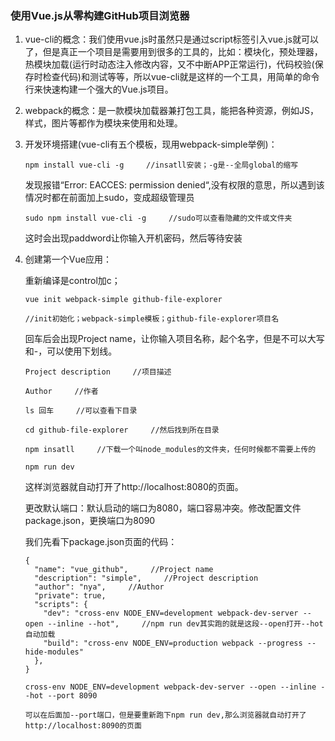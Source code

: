 ### 使用Vue.js从零构建GitHub项目浏览器
1. vue-cli的概念：我们使用vue.js时虽然只是通过script标签引入vue.js就可以了，但是真正一个项目是需要用到很多的工具的，比如：模块化，预处理器，热模块加载(运行时动态注入修改内容，又不中断APP正常运行)，代码校验(保存时检查代码)和测试等等，所以vue-cli就是这样的一个工具，用简单的命令行来快速构建一个强大的Vue.js项目。
2. webpack的概念：是一款模块加载器兼打包工具，能把各种资源，例如JS，样式，图片等都作为模块来使用和处理。
3. 开发环境搭建(vue-cli有五个模板，现用webpack-simple举例)：

    `npm install vue-cli -g     //insatll安装；-g是--全局global的缩写`

    发现报错“Error: EACCES: permission denied“,没有权限的意思，所以遇到该情况时都在前面加上sudo，变成超级管理员

    `sudo npm install vue-cli -g     //sudo可以查看隐藏的文件或文件夹`

    这时会出现paddword让你输入开机密码，然后等待安装
4. 创建第一个Vue应用：

   重新编译是control加c；

    `vue init webpack-simple github-file-explorer`

    `//init初始化；webpack-simple模板；github-file-explorer项目名`

    回车后会出现Project name，让你输入项目名称，起个名字，但是不可以大写和-，可以使用下划线。

    `Project description     //项目描述`

    `Author     //作者`

    `ls 回车     //可以查看下目录`

    `cd github-file-explorer     //然后找到所在目录`

    `npm insatll     //下载一个叫node_modules的文件夹，任何时候都不需要上传的`

    `npm run dev`

    这样浏览器就自动打开了http://localhost:8080的页面。

    更改默认端口：默认启动的端口为8080，端口容易冲突。修改配置文件package.json，更换端口为8090

    我们先看下package.json页面的代码：

    ```
	{
      "name": "vue_github",     //Project name
      "description": "simple",     //Project description
      "author": "nya",     //Author
      "private": true,
      "scripts": {
        "dev": "cross-env NODE_ENV=development webpack-dev-server --open --inline --hot",     //npm run dev其实跑的就是这段--open打开--hot自动加载
        "build": "cross-env NODE_ENV=production webpack --progress --hide-modules"
      },
    }

   ```

    `cross-env NODE_ENV=development webpack-dev-server --open --inline --hot --port 8090`

    `可以在后面加--port端口，但是要重新跑下npm run dev,那么浏览器就自动打开了http://localhost:8090的页面`
